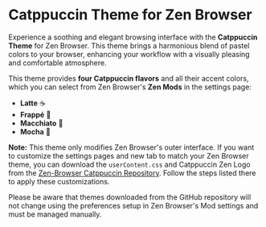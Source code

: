 # Catppuccin Theme for Zen Browser

Experience a soothing and elegant browsing interface with the **Catppuccin Theme** for Zen Browser. This theme brings a harmonious blend of pastel colors to your browser, enhancing your workflow with a visually pleasing and comfortable atmosphere.

This theme provides **four Catppuccin flavors** and all their accent colors, which you can select from Zen Browser's **Zen Mods** in the settings page:

- **Latte** ☕
- **Frappé** 🥤
- **Macchiato** 🍵
- **Mocha** 🍫

**Note:** This theme only modifies Zen Browser's outer interface. If you want to customize the settings pages and new tab to match your Zen Browser theme, you can download the `userContent.css` and Catppuccin Zen Logo from the [Zen-Browser Catppuccin Repository](https://github.com/IAmJafeth/zen-browser). Follow the steps listed there to apply these customizations.

Please be aware that themes downloaded from the GitHub repository will not change using the preferences setup in Zen Browser's Mod settings and must be managed manually.
